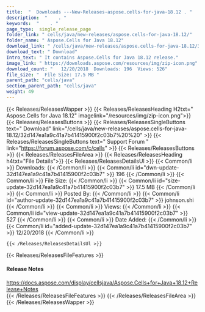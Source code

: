 ```yaml
---
title:  "  Downloads ---New-Releases-aspose.cells-for-java-18.12 . " 
description:  "    . " 
keywords:  "    . " 
page_type:  single_release_page
folder_link: " cells/java/new-releases/aspose.cells-for-java-18.12/"
folder_name: " Aspose.Cells for Java 18.12"
download_link: " /cells/java/new-releases/aspose.cells-for-java-18.12/32d147ea1a9c41a7b41415900f2c03b7"
download_text: " Download"
Intro_text: " It contains Aspose.Cells for Java 18.12 release."
image_link: " https://downloads.aspose.com/resources/img/zip-icon.png"
download_count: "   12/20/2018  Downloads: 196  Views: 526"
file_size: "  File Size: 17.5 MB "
parent_path: "cells/java"
section_parent_path: "cells/java"
weight: 49 
---
```


{{< Releases/ReleasesWapper >}}
  {{< Releases/ReleasesHeading H2txt=" Aspose.Cells for Java 18.12" imagelink="/resources/img/zip-icon.png">}}
  {{< Releases/ReleasesButtons >}}
    {{< Releases/ReleasesSingleButtons text=" Download" link="/cells/java/new-releases/aspose.cells-for-java-18.12/32d147ea1a9c41a7b41415900f2c03b7%20%20" >}}
    {{< Releases/ReleasesSingleButtons text=" Support Forum " link="https://forum.aspose.com/c/cells" >}}
  {{< Releases/ReleasesButtons >}}
  {{< Releases/ReleasesFileArea >}}
    {{< Releases/ReleasesHeading h4txt="File Details">}}
    {{< Releases/ReleasesDetailsUl >}}
            {{< Common/li  >}} Downloads: {{< /Common/li >}} 
      {{< Common/li id="dwn-update-32d147ea1a9c41a7b41415900f2c03b7" >}} 196 {{< /Common/li >}} 
      {{< Common/li  >}} File Size: {{< /Common/li >}} 
      {{< Common/li id="size-update-32d147ea1a9c41a7b41415900f2c03b7" >}} 17.5 MB {{< /Common/li >}} 
      {{< Common/li  >}} Posted By: {{< /Common/li >}} 
      {{< Common/li id="author-update-32d147ea1a9c41a7b41415900f2c03b7" >}} johnson.shi {{< /Common/li >}} 
      {{< Common/li  >}} Views: {{< /Common/li >}} 
      {{< Common/li id="view-update-32d147ea1a9c41a7b41415900f2c03b7" >}} 527 {{< /Common/li >}} 
      {{< Common/li  >}} Date Added: {{< /Common/li >}} 
      {{< Common/li id="added-update-32d147ea1a9c41a7b41415900f2c03b7" >}} 12/20/2018 {{< /Common/li >}} 

    {{< /Releases/ReleasesDetailsUl >}}

  {{< Releases/ReleasesFileFeatures >}}
      <h4>Release Notes</h4><div><a href="https://docs.aspose.com/display/cellsjava/Aspose.Cells+for+Java+18.12+Release+Notes">https://docs.aspose.com/display/cellsjava/Aspose.Cells+for+Java+18.12+Release+Notes</a></div>
  {{< /Releases/ReleasesFileFeatures >}}
 {{< /Releases/ReleasesFileArea >}}
{{< /Releases/ReleasesWapper >}}


